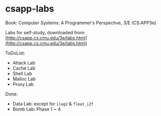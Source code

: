 # csapp-labs

Book: Computer Systems: A Programmer's Perspective, 3/E (CS:APP3e)

Labs for self-study, downloaded from: [http://csapp.cs.cmu.edu/3e/labs.html](http://csapp.cs.cmu.edu/3e/labs.html)

ToDoList:

- Attack Lab
- Cache Lab
- Shell Lab
- Malloc Lab
- Proxy Lab

Done:

- Data Lab: except for `ilog2` & `float_i2f`
- Bomb Lab: Phase 1 ~ 4
